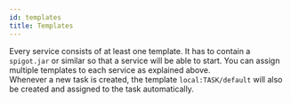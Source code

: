 ```yaml
---
id: templates
title: Templates
---
```


Every service consists of at least one template. It has to contain a `spigot.jar` or similar so that a service will be
able to start. You can assign multiple templates to each service as explained above.  
Whenever a new task is created, the template `local:TASK/default` will also be created and assigned to the task automatically.
